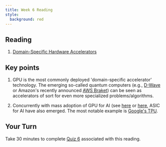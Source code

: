 ```yaml
---
title: Week 6 Reading
style:
  background: red
---
```


## Reading

1. [Domain-Specific Hardware Accelerators](https://cacm.acm.org/magazines/2020/7/245701-domain-specific-hardware-accelerators/fulltext)


## Key points

1. GPU is the most commonly deployed 'domain-specific accelerator' technology. The emerging so-called quantum computers (e.g., [D-Wave](https://www.dwavesys.com/quantum-computing) or Amazon's recently announced [AWS Braket](https://aws.amazon.com/about-aws/whats-new/2020/08/quantum-computing-available-aws-through-amazon-braket/)) can be seen as accelerators of sort for even more specialized problems/algorithms.  

2. Concurrently with mass adoption of GPU for AI (see [here](https://www.datanami.com/2020/10/07/aws-cuts-prices-for-sagemaker-gpu-instances/) or [here](https://cloud.google.com/ai-platform/training/docs/using-gpus), ASIC for AI have also emerged. The most notable example is [Google's TPU](https://medium.com/@jonathan_hui/ai-chips-tpu-3fa0b2451a2d).


## Your Turn

   Take 30 minutes to complete [Quiz 6](https://canvas.sfu.ca/courses/67084/quizzes/) associated with this reading. 
